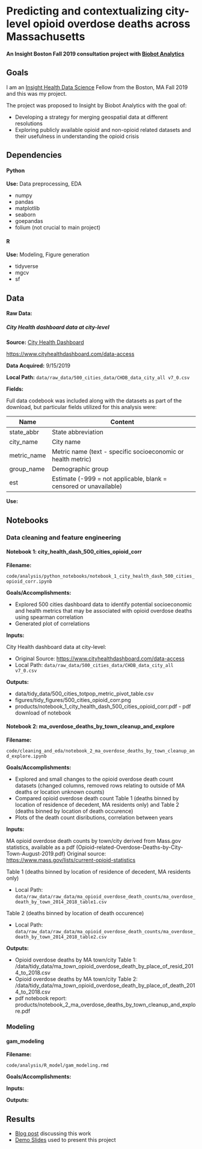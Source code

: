 # Predicting and contextualizing city-level opioid overdose deaths across Massachusetts
#### An Insight Boston Fall 2019 consultation project with [Biobot Analytics](https://www.biobot.io/)

## Goals

I am an [Insight Health Data Science](https://www.insighthealthdata.com/) Fellow from the Boston, MA Fall 2019 and this was my project.

The project was proposed to Insight by Biobot Analytics with the goal of:

* Developing a strategy for merging geospatial data at different resolutions
* Exploring publicly available opioid and non-opioid related datasets and their usefulness in understanding the opioid crisis


## Dependencies

#### Python 

**Use:** Data preprocessing, EDA

* numpy
* pandas
* matplotlib
* seaborn
* goepandas
* folium (not crucial to main project)


#### R 

**Use:** Modeling, Figure generation

* tidyverse
* mgcv
* sf


## Data

#### Raw Data:

##### **City Health dashboard data at city-level**

**Source:** [City Health Dashboard](https://www.cityhealthdashboard.com/)

https://www.cityhealthdashboard.com/data-access

**Data Acquired:** 9/15/2019

**Local Path:** `data/raw_data/500_cities_data/CHDB_data_city_all v7_0.csv`

**Fields:**

Full data codebook was included along with the datasets as part of the download, but particular fields utilized for this analysis were:


Name        |  Content
------------|----------
state_abbr  | State abbreviation
city_name   | City name
metric_name | Metric name (text - specific socioeconomic or health metric)
group_name  | Demographic group
est         | Estimate (-999 = not applicable, blank = censored or unavailable)

**Use:** 


## Notebooks

### Data cleaning and feature engineering

#### Notebook 1: city_health_dash_500_cities_opioid_corr

**Filename:**

`code/analysis/python_notebooks/notebook_1_city_health_dash_500_cities_opioid_corr.ipynb`

**Goals/Accomplishments:**

* Explored 500 cities dashboard data to identify potential socioeconomic and health metrics that may be associated with opioid overdose deaths using spearman correlation
* Generated plot of correlations

**Inputs:**

City Health dashboard data at city-level:

* Original Source: https://www.cityhealthdashboard.com/data-access
* Local Path: `data/raw_data/500_cities_data/CHDB_data_city_all v7_0.csv`

**Outputs:**

* data/tidy_data/500_cities_totpop_metric_pivot_table.csv
* figures/tidy_figures/500_cities_opioid_corr.png
* products/notebook_1_city_health_dash_500_cities_opioid_corr.pdf - pdf download of notebook


#### Notebook 2: ma_overdose_deaths_by_town_cleanup_and_explore

**Filename:**

`code/cleaning_and_eda/notebook_2_ma_overdose_deaths_by_town_cleanup_and_explore.ipynb`

**Goals/Accomplishments:**

* Explored and small changes to the opioid overdose death count datasets (changed columns, removed rows relating to outside of MA deaths or location unknown counts)
* Compared opioid overdose death count Table 1 (deaths binned by location of residence of decedent, MA residents only) and Table 2 (deaths binned by location of death occurence)
* Plots of the death count disributions, correlation between years


**Inputs:**

MA opioid overdose death counts by town/city derived from Mass.gov statistics, available as a pdf
(Opioid-related-Overdose-Deaths-by-City-Town-August-2019.pdf)
Original source: https://www.mass.gov/lists/current-opioid-statistics

Table 1 (deaths binned by location of residence of decedent, MA residents only)
* Local Path: `data/raw_data/raw_data/ma_opioid_overdose_death_counts/ma_overdose_death_by_town_2014_2018_table1.csv`

Table 2 (deaths binned by location of death occurence)
* Local Path: `data/raw_data/raw_data/ma_opioid_overdose_death_counts/ma_overdose_death_by_town_2014_2018_table2.csv`

**Outputs:**

* Opioid overdose deaths by MA town/city Table 1: /data/tidy_data/ma_town_opioid_overdose_death_by_place_of_resid_2014_to_2018.csv
* Opioid overdose deaths by MA town/city Table 2: /data/tidy_data/ma_town_opioid_overdose_death_by_place_of_death_2014_to_2018.csv
* pdf notebook report: products/notebook_2_ma_overdose_deaths_by_town_cleanup_and_explore.pdf


### Modeling

#### gam_modeling

**Filename:**

`code/analysis/R_model/gam_modeling.rmd`

**Goals/Accomplishments:**



**Inputs:**



**Outputs:**



## Results

* [Blog post](https://medium.com/@dvakimova/predicting-and-contextualizing-opioid-overdose-deaths-across-massachusetts-b1bc59e43db8) discussing this work
* [Demo Slides](https://www.slideshare.net/DaryaAkimova/insight-week-4-demo-179338716) used to present this project
